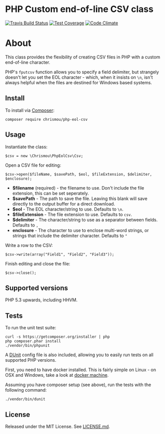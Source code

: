 # PHP Custom end-of-line CSV class

[![Travis Build Status](https://travis-ci.org/chrismou/php-eol-csv.svg)](https://travis-ci.org/chrismou/php-eol-csv)
[![Test Coverage](https://codeclimate.com/github/chrismou/php-eol-csv/badges/coverage.svg)](https://codeclimate.com/github/chrismou/php-eol-csv/coverage)
[![Code Climate](https://codeclimate.com/github/chrismou/php-eol-csv/badges/gpa.svg)](https://codeclimate.com/github/chrismou/php-eol-csv)

# About

This class provides the flexibility of creating CSV files in PHP with a custom end-of-line character.

PHP's `fputcsv` function allows you to specify a field delimiter, but strangely doesn't let you set the EOL character - which, when it insists on `\n`,
isn't always helpful when the files are destined for Windows based systems.

## Install

To install via [Composer](http://getcomposer.org/):

```
composer require chrismou/php-eol-csv
```

## Usage

Instantiate the class:

```
$csv = new \Chrismou\PhpEolCsv\Csv;
```

Open a CSV file for editing:

```
$csv->open($fileName, $savePath, $eol, $fileExtension, $delimiter, $enclosure);
```

- **$filename** (required) - the filename to use. Don't include the file extension, this can be set seperately.
- **$savePath** - The path to save the file. Leaving this blank will save directly to the output buffer for a direct download.
- **$eol** - The EOL character/string to use. Defaults to `\n`.
- **$fileExtension** - The file extension to use. Defaults to `csv`.
- **$delimiter** - The character/string to use as a separator between fields. Defaults to `,`
- **enclosure** - The character to use to enclose multi-word strings, or strings that include the delimiter character. Defaults to `"`

Write a row to the CSV:

```
$csv->write(array("Field1", "Field2", "Field3"));
```

Finish editing and close the file:

```
$csv->close();
```

## Supported versions

PHP 5.3 upwards, including HHVM.

## Tests

To run the unit test suite:

```
curl -s https://getcomposer.org/installer | php
php composer.phar install
./vendor/bin/phpunit
```

A [DUnit](https://github.com/Vectorface/dunit) config file is also included, allowing you to easily run tests on all supported PHP versions.

First, you need to have docker installed. This is fairly simple on Linux - on OSX and Windows, take a look at [docker machine](https://docs.docker.com/machine/).

Assuming you have composer setup (see above), run the tests with the following command:

```
./vendor/bin/dunit
```

## License

Released under the MIT License. See [LICENSE.md](LICENSE.md).